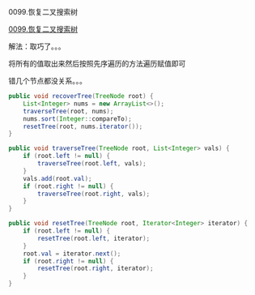 0099.恢复二叉搜索树

[0099.恢复二叉搜索树
](https://leetcode-cn.com/problems/recover-binary-search-tree/)

解法：取巧了。。。

将所有的值取出来然后按照先序遍历的方法遍历赋值即可

错几个节点都没关系。。。

```java
public void recoverTree(TreeNode root) {
    List<Integer> nums = new ArrayList<>();
    traverseTree(root, nums);
    nums.sort(Integer::compareTo);
    resetTree(root, nums.iterator());
}

public void traverseTree(TreeNode root, List<Integer> vals) {
    if (root.left != null) {
        traverseTree(root.left, vals);
    }
    vals.add(root.val);
    if (root.right != null) {
        traverseTree(root.right, vals);
    }
}

public void resetTree(TreeNode root, Iterator<Integer> iterator) {
    if (root.left != null) {
        resetTree(root.left, iterator);
    }
    root.val = iterator.next();
    if (root.right != null) {
        resetTree(root.right, iterator);
    }
}
```


